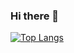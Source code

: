 ### Hi there 👋

[![Top Langs](https://github-readme-stats.vercel.app/api/top-langs/?username={hgzt23678}
)](https://github.com/anuraghazra/github-readme-stats)

<!--
**hgzt23678/hgzt23678** is a ✨ _special_ ✨ repository because its `README.md` (this file) appears on your GitHub profile.

Here are some ideas to get you started:

- 🔭 I’m currently working on ...
- 🌱 I’m currently learning ...
- 👯 I’m looking to collaborate on ...
- 🤔 I’m looking for help with ...
- 💬 Ask me about ...
- 📫 How to reach me: ...
- 😄 Pronouns: ...
- ⚡ Fun fact: ...
-->
